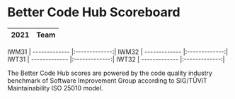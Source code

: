 # Better Code Hub Scoreboard



| 2021          | Team          |          
| ------------- |:-------------:| 
IWM31
| ------------- |:-------------:| 
IWM32
| ------------- |:-------------:| 
IWT31
| ------------- |:-------------:| 
IWT32
| ------------- |:-------------:| 


The Better Code Hub scores are powered by the code quality industry benchmark of Software Improvement Group according to SIG/TÜViT Maintainability ISO 25010 model.

